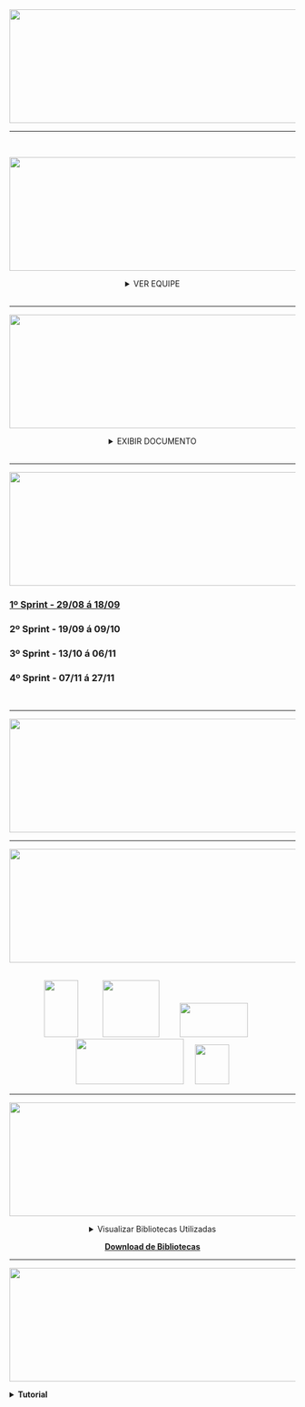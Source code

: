 <div align= "center">

<img src = "https://user-images.githubusercontent.com/101594950/190840531-97abdf42-4050-494b-bb74-034fe8fc6424.png" width="1000" height="200" />

<hr>

<br>

</div>

<div align="center">

<img src = "https://user-images.githubusercontent.com/101594950/190664756-bd1227a3-a84b-420c-8474-a9a14feb1faf.png" width="900" height="200" /> <br>

<details>

<summary> VER EQUIPE  </summary>

<table border="1">
<thead>
    <tr>
          <th>Larissa Souza (Product Owner) <width="100"/th>
           <th>Carlos Torres (Scrum Master) <width="100"/th>
              <th>Davi Gusmão (Dev) <width="100"/th>
                <th>Gabriel Vieira (Dev) <width="100"/th>
                  <th>Gui Santana (Dev) <width="100"/th>            
                    <th>Wallace Honorato (Dev) <width="100"/th>
    </tr>
</thead>
<tbody>
    <tr>
                                           <td><img src="https://user-images.githubusercontent.com/101594950/187515045-cdb6fc23-56c1-45aa-bcfc-c294d9715a2b.jpeg" width="200" height="100" target="_blank"></a> <br> <a href="https://www.linkedin.com/in/larissatsouza" target="_blank"><img src="https://img.shields.io/badge/-LinkedIn-%230077B5?style=for-the-badge&logo=linkedin&logoColor=white" target="_blank"></a> <a href="https://github.com/larissasouz" target="_blank"><img src="https://img.shields.io/badge/GitHub-100000?style=for-the-badge&logo=github&logoColor=white" target="_blank"></a> </td>
        <td><img src="https://user-images.githubusercontent.com/101594950/187515049-324d4bdb-a5e8-4002-8c81-d1adec6044de.jpeg" width="200" height="100" target="_blank"></a> <br> <a href="https://www.linkedin.com/in/carlos-torres-638b13210" target="_blank"><img src="https://img.shields.io/badge/-LinkedIn-%230077B5?style=for-the-badge&logo=linkedin&logoColor=white" target="_blank"></a> <a href="https://github.com/CarlosTorres2305" target="_blank"><img src="https://img.shields.io/badge/GitHub-100000?style=for-the-badge&logo=github&logoColor=white" target="_blank"></a> </td> 
                 <td><img src="https://user-images.githubusercontent.com/101594950/187515046-b434391c-5a2c-4edd-bb6b-7e56596c41ea.jpeg" width="200" height="100" target="_blank"></a> <br> <a href="https://www.linkedin.com/in/davi-gusm%C3%A3o-a09421240" target="_blank"><img src="https://img.shields.io/badge/-LinkedIn-%230077B5?style=for-the-badge&logo=linkedin&logoColor=white" target="_blank"></a> <a href="https://github.com/Davign10" target="_blank"><img src="https://img.shields.io/badge/GitHub-100000?style=for-the-badge&logo=github&logoColor=white" target="_blank"></a> </td>
                <td><img src="https://user-images.githubusercontent.com/101594950/187515048-878e6003-aa0e-4853-a236-8d7bc516f182.jpeg" width="200" height="100" target="_blank"></a> <br> <a href="https://www.linkedin.com/in/gabriel-silva-vieira-79166b208/" target="_blank"><img src="https://img.shields.io/badge/-LinkedIn-%230077B5?style=for-the-badge&logo=linkedin&logoColor=white" target="_blank"></a> <a href="https://github.com/DevBielgrazi" target="_blank"><img src="https://img.shields.io/badge/GitHub-100000?style=for-the-badge&logo=github&logoColor=white" target="_blank"></a> </td>
                <td><img src="https://user-images.githubusercontent.com/101594950/187515051-d1565aa7-326c-4a7b-8496-237c4245fad2.jpeg" width="200" height="100" target="_blank"></a> <br> <a href="https://www.linkedin.com/in/guilherme-santana-696535249" target="_blank"><img src="https://img.shields.io/badge/-LinkedIn-%230077B5?style=for-the-badge&logo=linkedin&logoColor=white" target="_blank"></a> <a href="https://github.com/1SGuilherme" target="_blank"><img src="https://img.shields.io/badge/GitHub-100000?style=for-the-badge&logo=github&logoColor=white" target="_blank"></a> </td>
                                                <td><img src="https://user-images.githubusercontent.com/101594950/187515039-54f418a5-0549-4f57-a40f-993f04a715a4.jpeg" width="200" height="100" target="_blank"></a> <br> <a href="https://www.linkedin.com/in/wallace-honorato-b15a3b1a2" target="_blank"><img src="https://img.shields.io/badge/-LinkedIn-%230077B5?style=for-the-badge&logo=linkedin&logoColor=white" target="_blank"></a> <a href="https://github.com/WallaceHS20" target="_blank"><img src="https://img.shields.io/badge/GitHub-100000?style=for-the-badge&logo=github&logoColor=white" target="_blank"></a> </td>
    </tr>
</tbody>
<tfoot>
</tfoot>
</table>

</summary>

</details>

</div>

<br>

---------------------------------------------------------------------------------------------------------------------------------------------
<div align="center">
 
<img src = "https://user-images.githubusercontent.com/101594950/190662202-6d173216-6a04-4800-a09d-51093e9bebd7.png" width="900" height="200" /> <br>

<div align = "center">

<details>

<summary> EXIBIR DOCUMENTO </summary>

<img src = "https://user-images.githubusercontent.com/101594950/190661690-a1a8cc5c-935d-45f2-a000-52920a9115fa.jpeg" width="600" height="600" /> <br>

</summary>

</div>

<br>

<hr>

</div>
  
</div>

<div align="center">

<img src = "https://user-images.githubusercontent.com/101594950/190663698-1fe9b907-3f5d-41eb-8ddf-7b42bd745816.png" width="900" height="200" /> <br>
  
</div>

### [1º Sprint - 29/08 á 18/09](https://github.com/B1naryDevs/API/tree/dev/1%C2%BA%20Sprint)
### 2º Sprint - 19/09 á 09/10
### 3º Sprint - 13/10 á 06/11
### 4º Sprint - 07/11 á 27/11

<br>

<hr>

<img src = "https://user-images.githubusercontent.com/101594950/190708500-d0a1594a-c6d8-47fa-a550-53e8393c87bf.png" width="900" height="200" /> <br>

<hr>

<div align="center">

<img src = "https://user-images.githubusercontent.com/101594950/190707696-035a5f66-af2e-4263-9a20-fdfe3d82695a.png" width="900" height="200" /> <br>

<div align= "center">

<br ><img src = "https://user-images.githubusercontent.com/101594950/186548020-70fe6c79-a090-46f9-91e4-ebf6200d9a75.png" width="60" height="100" /> &nbsp; &nbsp; &nbsp; &nbsp; &nbsp; <img src = "https://user-images.githubusercontent.com/101594950/186552334-e74856f0-294a-46e7-bde3-f06b42e9bb57.png" width="100" height="100" /> &nbsp; &nbsp; &nbsp; &nbsp; <img src = "https://user-images.githubusercontent.com/101594950/186552399-591df955-f423-4ac6-8474-6d7a7c05c69c.png" width="120" height="60" /> &nbsp; &nbsp; &nbsp; <img src = "https://user-images.githubusercontent.com/101594950/186661772-cc028ca9-489e-43bd-969b-8a57dfb2e516.png" width="190" height="80" />   &nbsp; &nbsp; <img src = "https://user-images.githubusercontent.com/101594950/188023366-6fd24b40-0e6d-433f-9257-e6382726930a.png" width="60" height="70" />
<br>

<hr>

<img src = "https://user-images.githubusercontent.com/101594950/190710873-0920e034-ecd1-4a2b-9e0e-fe3e9cf378ea.png" width="900" height="200" /> <br>

</div>

<details>

<summary> Visualizar Bibliotecas Utilizadas </summary>

<br>

#### opencsv-5.2.jar

#### javafx.base.jar

#### javafx.controls.jar

#### javafx.fxml.jar

#### javafx.graphics.jar

#### javafx.media.jar

#### javafx.swing.jar

#### javafx.web.jar

#### javafx.swt.jar

<br>

</summary>

</details>

</div>

<div align= "center">

<b>[Download de Bibliotecas](https://github.com/B1naryDevs/API/raw/dev/bibliotecas/Libraries.rar)<b/>

</div>

<hr>

<div align="center">

<img src = "https://user-images.githubusercontent.com/101594950/190707985-46666638-0d53-4c23-8045-37a2055b8a6b.png" width="900" height="200" /> <br>

</div>

<details>

<summary> Tutorial </summary><br>

1° Passo: Baixar e Instalar o [Java SE Development Kit 18.0.2](https://www.oracle.com/java/technologies/javase/jdk18-archive-downloads.html)
>De acordo com as especificações da sua máquina!<br>

2° Passo: [Baixe aqui]() nosso projeto e execute!

</div>

<hr>
